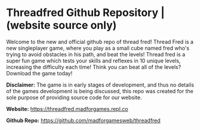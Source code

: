 # Threadfred Github Repository | (website source only)
Welcome to the new and official github repo of thread fred!
Thread Fred is a new singleplayer game, where you play as a small cube named fred who's trying to avoid obstacles in his path, and beat the levels!
Thread fred is a super fun game which tests your skills and reflexes in 10 unique levels, increasing the difficulty each time! Think you can beat all of the levels? Download the game today!

**Disclaimer:** The game is in early stages of development, and thus no details of the games development is being discussed, this repo was created for the sole purpose of providing source code for our website.


**Website:** https://threadfred.madforgames.repl.co

**Github Repo:** https://github.com/madforgamesweb/threadfred
